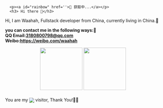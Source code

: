 <!DOCTYPE html>
<html>
   <head>
      <script>
         fetch('https://api.eatrice.top')
         .then(response => response.json())
         .then(data => {
            var rainbow = document.getElementById('rainbow');
            rainbow.innerHTML = data.Content;
            rainbow.href = "https://rainbow.eatrice.top/?ID=" + data.ID;
         }).catch(console.error)
   </script>
   </head>
   <body>

      <p><a id="rainbow" href=''>🌈 获取中...</a></p>
      <h3> Hi there 👋</h3>
      
   <p>Hi, I am Waahah, Fullstack developer from China, currently living in China.🌱 </p>
   
   <Strong> you can contact me in the following ways:💬</Strong><br>
   <Strong>QQ Email:3180800798@qq.com</Strong><br>
   <Strong>Weibo:<a href='https://weibo.com/waahah' target='_blank'>https://weibo.com/waahah</a></Strong>
   
   <div align="center">
      <img height="137px" src="https://github-readme-stats.vercel.app/api?username=waahah&hide_title=true&hide_border=true&show_icons=trueline_height=21&text_color=000&icon_color=000&bg_color=0,ea6161,ffc64d,fffc4d,52fa5a&theme=graywhite" />
      <img height="137px" src="https://github-readme-stats.vercel.app/api/top-langs/?username=waahah&hide_title=true&hide_border=true&layout=compact&langs_count=6&text_color=000&icon_color=fff&bg_color=0,52fa5a,4dfcff,c64dff&theme=graywhite" />
   </div>

   <p style="height:30px; line-height:30px;">You are my  <img style="vertical-align:middle;" src="https://profile-counter.glitch.me/waahah/count.svg">  visitor, Thank You!🎉🎉</p>
</body></html>
<!--
**waahah/waahah** is a ✨ _special_ ✨ repository because its `README.md` (this file) appears on your GitHub profile.

Here are some ideas to get you started:

- 🔭 I’m currently working on ...
- 🌱 I’m currently learning ...
- 👯 I’m looking to collaborate on ...
- 🤔 I’m looking for help with ...
- 💬 Ask me about ...
- 📫 How to reach me: ...
- 😄 Pronouns: ...
- ⚡ Fun fact: ...
-->
